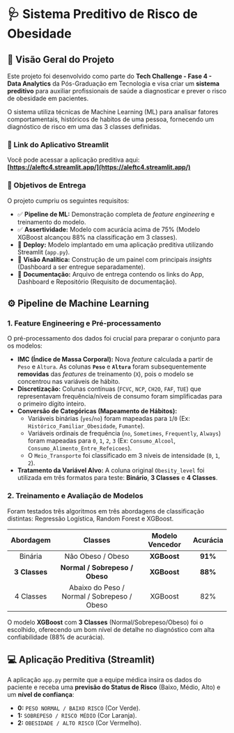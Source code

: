 # 🩺 Sistema Preditivo de Risco de Obesidade

## 🚀 Visão Geral do Projeto

Este projeto foi desenvolvido como parte do **Tech Challenge - Fase 4 - Data Analytics** da Pós-Graduação em Tecnologia e visa criar um **sistema preditivo** para auxiliar profissionais de saúde a diagnosticar e prever o risco de obesidade em pacientes.

O sistema utiliza técnicas de Machine Learning (ML) para analisar fatores comportamentais, históricos de habitos de uma pessoa, fornecendo um diagnóstico de risco em uma das 3 classes  definidas.

### 🔗 Link do Aplicativo Streamlit

Você pode acessar a aplicação preditiva aqui: **[https://aleftc4.streamlit.app/](https://aleftc4.streamlit.app/)**


### 🎯 Objetivos de Entrega

O projeto cumpriu os seguintes requisitos:
* ✅ **Pipeline de ML:** Demonstração completa de *feature engineering* e treinamento do modelo.
* ✅ **Assertividade:** Modelo com acurácia acima de 75% (Modelo XGBoost alcançou 88% na classificação em 3 classes).
* 🚧 **Deploy:** Modelo implantado em uma aplicação preditiva utilizando Streamlit (`app.py`).
* 🚧 **Visão Analítica:** Construção de um painel com principais *insights* (Dashboard a ser entregue separadamente).
* 🚧 **Documentação:** Arquivo de entrega contendo os links do App, Dashboard e Repositório (Requisito de documentação).



## ⚙️ Pipeline de Machine Learning

### 1. Feature Engineering e Pré-processamento

O pré-processamento dos dados foi crucial para preparar o conjunto para os modelos:

* **IMC (Índice de Massa Corporal):** Nova *feature* calculada a partir de `Peso` e `Altura`. As colunas **`Peso`** e **`Altura`** foram subsequentemente **removidas** das *features* de treinamento (`X`), pois o modelo se concentrou nas variáveis de hábito.
* **Discretização:** Colunas contínuas (`FCVC`, `NCP`, `CH2O`, `FAF`, `TUE`) que representavam frequência/níveis de consumo foram simplificadas para o primeiro dígito inteiro.
* **Conversão de Categóricas (Mapeamento de Hábitos):**
    * Variáveis binárias (`yes`/`no`) foram mapeadas para `1`/`0` (Ex: `Histórico_Familiar_Obesidade`, `Fumante`).
    * Variáveis ordinais de frequência (`no`, `Sometimes`, `Frequently`, `Always`) foram mapeadas para `0`, `1`, `2`, `3` (Ex: `Consumo_Alcool`, `Consumo_Alimento_Entre_Refeicoes`).
    * O `Meio_Transporte` foi classificado em 3 níveis de intensidade (`0`, `1`, `2`).
* **Tratamento da Variável Alvo:** A coluna original `Obesity_level` foi utilizada em três formatos para teste: **Binário**, **3 Classes** e **4 Classes**.

### 2. Treinamento e Avaliação de Modelos

Foram testados três algoritmos em três abordagens de classificação distintas: Regressão Logística, Random Forest e XGBoost.

| Abordagem | Classes | Modelo Vencedor | Acurácia |
| :---: | :---: | :---: | :---: |
| Binária | Não Obeso / Obeso | **XGBoost** | **91%** |
| **3 Classes** | **Normal / Sobrepeso / Obeso** | **XGBoost** | **88%** |
| 4 Classes | Abaixo do Peso / Normal / Sobrepeso / Obeso | XGBoost | 82% |

O modelo **XGBoost** com **3 Classes** (Normal/Sobrepeso/Obeso) foi o escolhido, oferecendo um bom nível de detalhe no diagnóstico com alta confiabilidade (88% de acurácia).

## 💻 Aplicação Preditiva (Streamlit)

A aplicação `app.py` permite que a equipe médica insira os dados do paciente e receba uma **previsão do Status de Risco** (Baixo, Médio, Alto) e um **nível de confiança**:

* **0:** `PESO NORMAL / BAIXO RISCO` (Cor Verde).
* **1:** `SOBREPESO / RISCO MÉDIO` (Cor Laranja).
* **2:** `OBESIDADE / ALTO RISCO` (Cor Vermelho).

